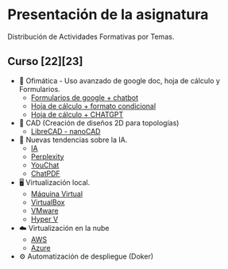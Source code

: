 # Presentación de la asignatura
Distribución de Actividades Formativas por Temas. 

## Curso [22][23]
* 📎 Ofimática - Uso avanzado de google doc, hoja de cálculo y Formularios.
  * [Formularios de google + chatbot](https://github.com/calles/GII_TIC/tree/main/Contenidos/Ofim%C3%A1tica/Google%20formularios)
  * [Hoja de cálculo + formato condicional](https://github.com/calles/GII_TIC/tree/main/Contenidos/Ofim%C3%A1tica/Google%20hoja%20de%20c%C3%A1lculo/Formato%20condicional)
  * [Hoja de cálculo + CHATGPT](https://github.com/calles/GII_TIC/tree/main/Contenidos/Ofim%C3%A1tica/Google%20hoja%20de%20c%C3%A1lculo/CHATGPT)
* 📜 CAD (Creación de diseños 2D para topologías)
  * [LibreCAD - nanoCAD](https://github.com/calles/GII_TIC/tree/main/Contenidos/CAD)
* 🤖 Nuevas tendencias sobre la IA.
  * [IA](https://docs.google.com/presentation/d/1agWRVK80smcQhBkt34_CgKmx4j3dO7g4IOgDJNFO9Q0/edit?usp=sharing)
   * [Perplexity](https://www.perplexity.ai)
   * [YouChat](https://you.com)
   * [ChatPDF](https://www.chatpdf.com)
* 🖥️ Virtualización local.
  * [Máquina Virtual](https://www.virtualbox.org/wiki/Downloads)
   * [VirtualBox](https://www.virtualbox.org/wiki/Downloads)
   * [VMware](https://www.vmware.com/es/products/workstation-player/workstation-player-evaluation.html)   
   * [Hyper V](https://learn.microsoft.com/es-es/virtualization/hyper-v-on-windows/about/)
* ☁️ Virtualización en la nube
  * [AWS](https://aws.amazon.com/es/)
  * [Azure](https://azure.microsoft.com/es-es)
* ⚙️ Automatización de despliegue (Doker)
